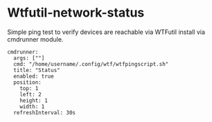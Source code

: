 # Wtfutil-network-status
Simple ping test to verify devices are reachable via WTFutil
install via cmdrunner module. 

    cmdrunner:
      args: [""]
      cmd: "/home/username/.config/wtf/wtfpingscript.sh"
      title: "Status"
      enabled: true
      position:
        top: 1
        left: 2
        height: 1
        width: 1
      refreshInterval: 30s

